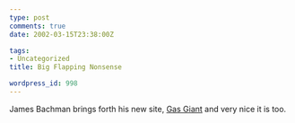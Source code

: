 ```yaml
---
type: post
comments: true
date: 2002-03-15T23:38:00Z

tags:
- Uncategorized
title: Big Flapping Nonsense

wordpress_id: 998
---
```


James Bachman brings forth his new site, [Gas Giant](http://www.infinitemonkeys.co.uk/gasgiant/) and very nice it is too.  
